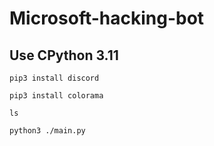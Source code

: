 # Microsoft-hacking-bot
## Use CPython 3.11

```
pip3 install discord

pip3 install colorama

ls

python3 ./main.py

```
